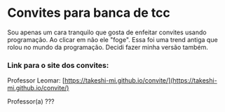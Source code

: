 # Convites para banca de tcc
Sou apenas um cara tranquilo que gosta de enfeitar convites usando programação. 
Ao clicar em não ele "foge". Essa foi uma trend antiga que rolou no mundo da programação. Decidi fazer minha versão também.

### Link para o site dos convites:

Professor Leomar: [https://takeshi-mi.github.io/convite/](https://takeshi-mi.github.io/convite/)


Professor(a) ???

